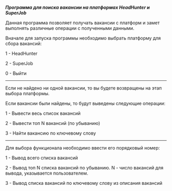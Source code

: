 ***Программа для поиска вакансии на платформах HeadHunter и SuperJob***

Данная программа позволяет получать вакансии с платформ и замет выполнять различные операции с
полученными данными.

Вначале для запуска программы необходимо выбрать платформу для сбора вакансий:

1 - HeadHunter

2 - SuperJob

0 - Выйти

***

Если не найдено ни одной вакансии, то вы будете возвращены на этап выбора платформы.

Если вакансии были найдены, то будут выведены следующие операции:

1 - Вывести весь список вакансий

2 - Вывести топ N вакансий (по убыванию)

3 - Найти вакансию по ключевому слову

***

Для выбора функционала необходимо ввести его порядковый номер:

1 - Вывод всего списка вакансий

2 - Вывод топ N списка вакансий по убыванию. N - число вакансий для вывода, указывается
пользователем.

3 - Вывод списка вакансий по ключевому слову из описания вакансий